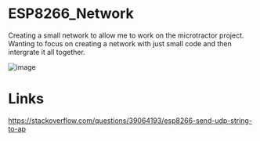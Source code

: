 # ESP8266_Network
Creating a small network to allow me to work on the microtractor project. Wanting to focus on creating a network with just small code and then intergrate it all together. 

![image](https://github.com/tomcunn/ESP8266_Network/assets/4383135/a074046c-a300-477b-859a-ccb9ee2a9850)

# Links

https://stackoverflow.com/questions/39064193/esp8266-send-udp-string-to-ap
